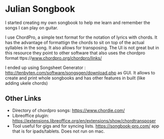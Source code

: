 # Julian Songbook
I started creating my own songbook to help me learn and remember the songs I can play on guitar.

I use ChordPro, a simple text format for the notation of lyrics with chords. It has the advantage of formattign the chords to sit on top of the actual syllables in the song. It also allows for transposing.
The UI is not great but in this resource they point to other software that also uses the chordpro format ttps://www.chordpro.org/chordpro/links/

I ended up using Songsheet Generator : http://tenbyten.com/software/songsgen/download.php as GUI. It allows to create and print whole songbooks and has other features in built (like adding ukele chords)

## Other Links
- Directory of  chordpro songs: https://www.chordie.com/
- Libreoffice plugin: https://extensions.libreoffice.org/en/extensions/show/chordtransposer
- Tool useful for gigs and for syncing lists. https://songbook-pro.com/ app that is for ipads/tablets. Does not run on mac.  
